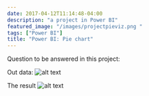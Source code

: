 ```yaml
---
date: 2017-04-12T11:14:48-04:00
description: "a project in Power BI"
featured_image: "/images/projectpieviz.png "
tags: ["Power BI"]
title: "Power BI: Pie chart"
---
```

Question to be answered in this project:

Out data:
![alt text](/images/ProjectPiedb.png "Overview")

The result
![alt text](/images/projectpieviz.png "Overview")
